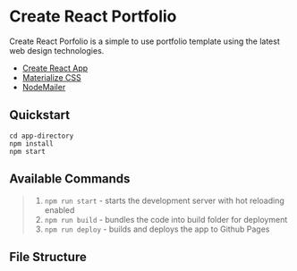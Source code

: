 # Create React Portfolio

Create React Porfolio is a simple to use portfolio template using the latest web design technologies.

- [Create React App](https://github.com/facebookincubator/create-react-app)
- [Materialize CSS](http://materializecss.com/)
- [NodeMailer](https://nodemailer.com/about/)  

## Quickstart
```
cd app-directory
npm install
npm start  
```

## Available Commands

>1. `npm run start` - starts the development server with hot reloading enabled
>2. `npm run build` - bundles the code into build folder for deployment
>3. `npm run deploy` - builds and deploys the app to Github Pages


## File Structure

